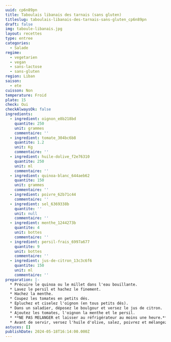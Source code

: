 ```yaml
---
uuid: cp6n89pn
title: Taboulais libanais des tarnais (sans gluten)
titleslug: taboulais-libanais-des-tarnais-sans-gluten_cp6n89pn
draft: false
img: taboule-libanais.jpg
layout: recettes
type: entree
categories:
  - Salade
regime:
  - vegetarien
  - vegan
  - sans-lactose
  - sans-gluten
region: Liban
saison:
  - ete
cuisson: Non
temperature: Froid
plate: 15
check: Oui
checkAlwaysOk: false
ingredients:
  - ingredient: oignon_e8b218bd
    quantite: 250
    unit: grammes
    commentaire: ''
  - ingredient: tomate_304bc6b8
    quantite: 1.2
    unit: Kg
    commentaire: ''
  - ingredient: huile-dolive_f2e76310
    quantite: 250
    unit: ml
    commentaire: ''
  - ingredient: quinoa-blanc_644aeb62
    quantite: 150
    unit: grammes
    commentaire: ''
  - ingredient: poivre_62b71c44
    commentaire: ''
  - ingredient: sel_6369338b
    quantite: ''
    unit: null
    commentaire: ''
  - ingredient: menthe_1244273b
    quantite: 4
    unit: bottes
    commentaire: ''
  - ingredient: persil-frais_6997a677
    quantite: 9
    unit: bottes
    commentaire: ''
  - ingredient: jus-de-citron_13c3c6f6
    quantite: 150
    unit: ml
    commentaire: ''
preparation: |-
  * Précuire le quinoa ou le millet dans l'eau bouillante.
  * Lavez le persil et hachez le finement.
  * Hachez la menthe.
  * Coupez les tomates en petits dés.
  * Epluchez et ciselez l'oignon (en tous petits dés).
  * Dans un saladier, déposez le boulgour et versez le jus de citron.
  * Ajoutez les tomates, l'oignon la menthe et le persil. 
  * **NE PAS MELANGER et laisser au réfrigérateur au moins une heure.**
  * Avant de servir, versez l'huile d'olive, salez, poivrez et mélangez.
astuces: []
publishDate: 2024-05-18T16:14:00.000Z
---
```

